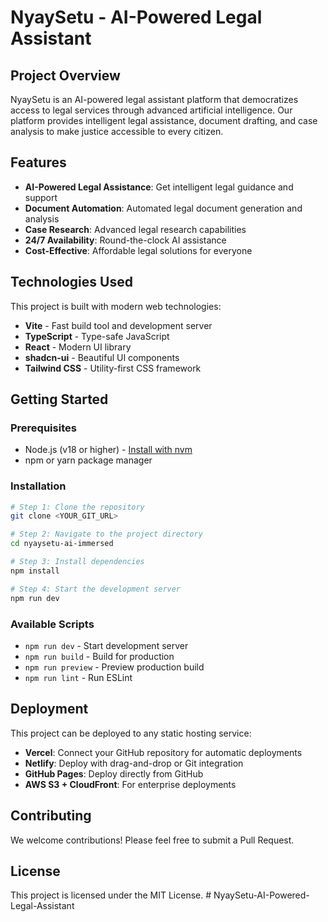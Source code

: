 # NyaySetu - AI-Powered Legal Assistant

## Project Overview

NyaySetu is an AI-powered legal assistant platform that democratizes access to legal services through advanced artificial intelligence. Our platform provides intelligent legal assistance, document drafting, and case analysis to make justice accessible to every citizen.

## Features

- **AI-Powered Legal Assistance**: Get intelligent legal guidance and support
- **Document Automation**: Automated legal document generation and analysis
- **Case Research**: Advanced legal research capabilities
- **24/7 Availability**: Round-the-clock AI assistance
- **Cost-Effective**: Affordable legal solutions for everyone

## Technologies Used

This project is built with modern web technologies:

- **Vite** - Fast build tool and development server
- **TypeScript** - Type-safe JavaScript
- **React** - Modern UI library
- **shadcn-ui** - Beautiful UI components
- **Tailwind CSS** - Utility-first CSS framework

## Getting Started

### Prerequisites

- Node.js (v18 or higher) - [Install with nvm](https://github.com/nvm-sh/nvm#installing-and-updating)
- npm or yarn package manager

### Installation

```sh
# Step 1: Clone the repository
git clone <YOUR_GIT_URL>

# Step 2: Navigate to the project directory
cd nyaysetu-ai-immersed

# Step 3: Install dependencies
npm install

# Step 4: Start the development server
npm run dev
```

### Available Scripts

- `npm run dev` - Start development server
- `npm run build` - Build for production
- `npm run preview` - Preview production build
- `npm run lint` - Run ESLint

## Deployment

This project can be deployed to any static hosting service:

- **Vercel**: Connect your GitHub repository for automatic deployments
- **Netlify**: Deploy with drag-and-drop or Git integration
- **GitHub Pages**: Deploy directly from GitHub
- **AWS S3 + CloudFront**: For enterprise deployments

## Contributing

We welcome contributions! Please feel free to submit a Pull Request.

## License

This project is licensed under the MIT License.
#   N y a y S e t u - A I - P o w e r e d - L e g a l - A s s i s t a n t  
 